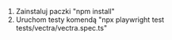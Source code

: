 1. Zainstaluj paczki "npm install"
2. Uruchom testy komendą "npx playwright test tests/vectra/vectra.spec.ts"
